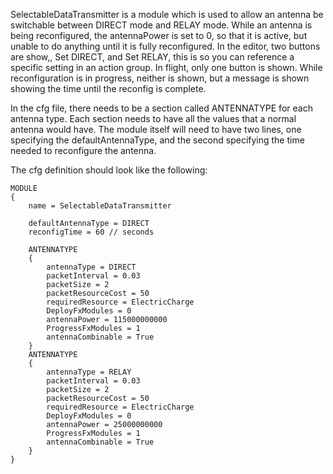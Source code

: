 SelectableDataTransmitter is a module which is used to allow an antenna be switchable between DIRECT mode and RELAY mode.
While an antenna is being reconfigured, the antennaPower is set to 0, so that it is active, but unable to do anything until it is fully reconfigured.
In the editor, two buttons are show,, Set DIRECT, and Set RELAY, this is so you can reference a specific setting in an action group.  In flight, only 
one button is shown.  While reconfiguration is in progress, neither is shown, but a message is shown showing the time until the reconfig is complete.

In the cfg file, there needs to be a section called ANTENNATYPE for each antenna type.  Each section needs to have all the values that a normal
antenna would have.
The module itself will need to have two lines, one specifying the defaultAntennaType, and the second specifying the time needed to reconfigure the antenna.

The cfg definition should look like the following:

	MODULE
	{
		name = SelectableDataTransmitter

		defaultAntennaType = DIRECT
		reconfigTime = 60 // seconds

		ANTENNATYPE
		{
			antennaType = DIRECT
			packetInterval = 0.03
			packetSize = 2
			packetResourceCost = 50
			requiredResource = ElectricCharge
			DeployFxModules = 0
			antennaPower = 115000000000
			ProgressFxModules = 1
			antennaCombinable = True
		}
		ANTENNATYPE
		{
			antennaType = RELAY
			packetInterval = 0.03
			packetSize = 2
			packetResourceCost = 50
			requiredResource = ElectricCharge
			DeployFxModules = 0
			antennaPower = 25000000000
			ProgressFxModules = 1
			antennaCombinable = True
		}
	}